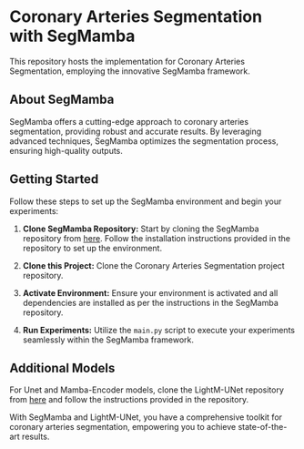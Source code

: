 # Coronary Arteries Segmentation with SegMamba

This repository hosts the implementation for Coronary Arteries Segmentation, employing the innovative SegMamba
framework.

## About SegMamba

SegMamba offers a cutting-edge approach to coronary arteries segmentation, providing robust and accurate results. By
leveraging advanced techniques, SegMamba optimizes the segmentation process, ensuring high-quality outputs.

## Getting Started

Follow these steps to set up the SegMamba environment and begin your experiments:

1. **Clone SegMamba Repository:** Start by cloning the SegMamba repository
   from [here](https://github.com/ge-xing/SegMamba?tab=readme-ov-file). Follow the installation instructions provided in
   the repository to set up the environment.

2. **Clone this Project:** Clone the Coronary Arteries Segmentation project repository.

3. **Activate Environment:** Ensure your environment is activated and all dependencies are installed as per the
   instructions in the SegMamba repository.

4. **Run Experiments:** Utilize the `main.py` script to execute your experiments seamlessly within the SegMamba
   framework.

## Additional Models

For Unet and Mamba-Encoder models, clone the LightM-UNet repository
from [here](https://github.com/MrBlankness/LightM-UNet) and follow the instructions provided in the repository.

With SegMamba and LightM-UNet, you have a comprehensive toolkit for coronary arteries segmentation, empowering you to
achieve state-of-the-art results.
